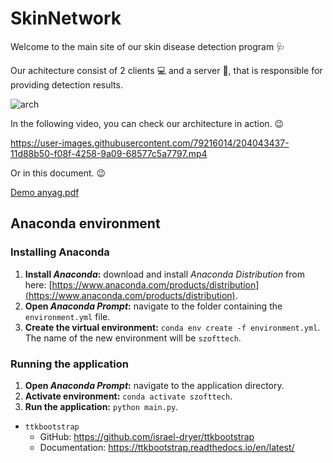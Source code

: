 # SkinNetwork

Welcome to the main site of our skin disease detection program 🩺

Our achitecture consist of 2 clients 💻 and a server 📁, that is responsible for providing detection results.

![arch](https://user-images.githubusercontent.com/79216014/204028785-ac030393-4c06-4b70-9b47-2e4b226bc88f.png)

In the following video, you can check our architecture in action. 😉

https://user-images.githubusercontent.com/79216014/204043437-11d88b50-f08f-4258-9a09-68577c5a7797.mp4

Or in this document. 😉

[Demo anyag.pdf](https://github.com/holiczab/SkinNetwork/files/10132894/Demo.anyag.pdf)

## Anaconda environment

### Installing Anaconda

1.  **Install _Anaconda_:** download and install _Anaconda Distribution_ from here: [https://www.anaconda.com/products/distribution](https://www.anaconda.com/products/distribution).
2.  **Open _Anaconda Prompt_:** navigate to the folder containing the `environment.yml` file.
3.  **Create the virtual environment:** `conda env create -f environment.yml`. The name of the new environment will be `szofttech`.

### Running the application

1.  **Open _Anaconda Prompt_:** navigate to the application directory.
2.  **Activate environment:** `conda activate szofttech`.
3.  **Run the application:** `python main.py`.

- `ttkbootstrap`
	- GitHub: https://github.com/israel-dryer/ttkbootstrap
	- Documentation: https://ttkbootstrap.readthedocs.io/en/latest/
